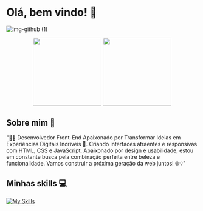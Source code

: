 # Olá, bem vindo! 👋​

![img-github (1)](https://github.com/luizbrito6/luizbrito6/assets/112624030/3292f885-e0bb-41d9-aaaa-539d0e14fe97)





<div align="center">
  <img height="180em" src="https://github-readme-stats.vercel.app/api?username=luizbrito6&show_icons=true&theme=dark&include_all_commits=true&count_private=true"/>
  <img height="180em" src="https://github-readme-stats.vercel.app/api/top-langs/?username=luizbrito6&layout=compact&langs_count=7&theme=dark"/>
</div>

  
## Sobre mim 🎈

"👨‍💻 Desenvolvedor Front-End Apaixonado por Transformar Ideias em Experiências Digitais Incríveis 🚀. Criando interfaces atraentes e responsivas com HTML, CSS e JavaScript. Apaixonado por design e usabilidade, estou em constante busca pela combinação perfeita entre beleza e funcionalidade. Vamos construir a próxima geração da web juntos! 🌐💡"

## Minhas skills 💻

[![My Skills](https://skillicons.dev/icons?i=js,html,css,azure,figma,git,github,py,tailwind,php)](https://skillicons.dev)
